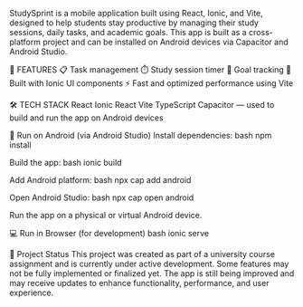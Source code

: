 StudySprint is a mobile application built using React, Ionic, and Vite, designed to help students stay productive 
by managing their study sessions, daily tasks, and academic goals. This app is built as a cross-platform project 
and can be installed on Android devices via Capacitor and Android Studio.

🚀 FEATURES
    📋 Task management
    ⏱️ Study session timer
    🎯 Goal tracking
    🧩 Built with Ionic UI components
    ⚡ Fast and optimized performance using Vite

🛠️ TECH STACK
    React
    Ionic React
    Vite
    TypeScript
    Capacitor — used to build and run the app on Android devices

📱 Run on Android (via Android Studio)
Install dependencies:
bash
npm install

Build the app:
bash
ionic build

Add Android platform:
bash
npx cap add android

Open Android Studio:
bash
npx cap open android

Run the app on a physical or virtual Android device.

💻 Run in Browser (for development)
bash
ionic serve

📌 Project Status
This project was created as part of a university course assignment and is currently under active development. 
Some features may not be fully implemented or finalized yet. 
The app is still being improved and may receive updates to enhance functionality, performance, and user experience.
